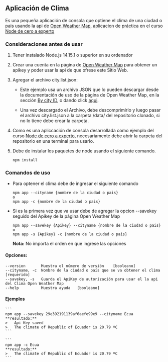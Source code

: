 ## Aplicación de Clima 

Es una pequeña aplicación de consola que optiene el clima de una ciudad o pais usando la api de [Open Weather Map](https://openweathermap.org/api), aplicacion de práctica en el curso [Node de cero a experto](https://www.udemy.com/course/node-de-cero-a-experto/)


### Consideraciones antes de usar

1.  Tener instalado Node.js 14.15.1 o superior en su ordenador

2.  Crear una cuenta en la página de [Open Weather Map](https://openweathermap.org/api) para obtener un apikey y poder usar la api de que ofrese este Sitio Web.

3.  Agregar el archivo city.list.json:
    *   Este ejemplo usa un archivo JSON que lo pueden descargar desde la documentación de uso de la página de Open Weather Map, en la sección [By city ID](https://openweathermap.org/current#cityid), o dando click [aqui](http://bulk.openweathermap.org/sample/city.list.json.gz).
    
    *   Una vez descargado el Archivo, debe descomprimirlo y luego pasar el archivo city.list.json a la carpeta /data/ del repositorio clonado, si no lo tiene debe crear la carpeta.

4.  Como es una apliccación de consola desarrollada como ejemplo del curso [Node de cero a experto](https://www.udemy.com/course/node-de-cero-a-experto/), necesariamente debe abrir la carpeta del repositorio en una terminal para usarlo.

5.  Debe de instalar los paquetes de node usando el siguiente comando.
    ```
    npm install
    ```

### Comandos de uso
*   Para optener el clima debe de ingresar el siguiente comando
    ```
    npm app --cityname {nombre de la ciudad o pais}
    o
    npm app -c {nombre de la ciudad o pais}
    ```
*   Si es la primera vez que va usar debe de agregar la opcion --savekey seguido del Apikey de la página Open Weather Map
    ```
    npm app --savekey {Apikey} --cityname {nombre de la ciudad o pais}
    o
    npm app -s {Apikey} -c {nombre de la ciudad o pais}
    ```

    **Nota:** No importa el orden en que ingrese las opciones
    
#### Opciones:
    --version       Muestra el número de versión    [booleano]
    --cityname, -c  Nombre de la ciudad o país que se va obtener el clima   [requerido]
    --savekey, -s   Guarda el ApiKey de autorización para usar el la api del Clima Open Weather Map
    --help          Muestra ayuda   [booleano]

#### Ejemplos
    ```
    npm app --savekey 29e392191139af6aefe99e9 --cityname Ecua
    **resultado:**
    >   Api Key saved
    >   The climate of Republic of Ecuador is 20.79 ºC
    ```
    
    ```
    npm app -c Ecua 
    **resultado:**
    >   The climate of Republic of Ecuador is 20.79 ºC
    ```
